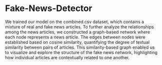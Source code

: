 # Fake-News-Detector
We trained our model on the combined.csv dataset, which contains a mixture of real and fake news articles. To further analyze the relationships among the news articles, we constructed a graph-based network where each node represents a news article. The edges between nodes were established based on cosine similarity, quantifying the degree of textual similarity between pairs of articles. This similarity-based graph enabled us to visualize and explore the structure of the fake news network, highlighting how individual articles are contextually related to one another.
